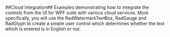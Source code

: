 ##Cloud Integration##
Examples demonstrating how to integrate the controls from the UI for WPF suite with various cloud services. More specifically, you will use the RadWatermarkTextBox, RadGauge and RadGlyph to create a simple user control which determines whether the text which is entered is in English or not.